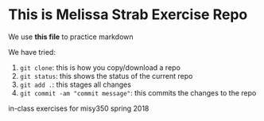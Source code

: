 # This is Melissa Strab Exercise Repo

We use **this file** to practice markdown

We have tried:

1. `git clone`: this is how you copy/download a repo
2. `git status`: this shows the status of the current repo
3. `git add .`: this stages all changes
4. `git commit -am "commit message"`: this commits the changes to the repo

in-class exercises for misy350 spring 2018
